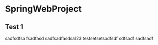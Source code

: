 # SpringWebProject
  ## Test 1
sadfsdfsa
fsadfasd
sadfsadfasdsa123
testsetsetsadfsdf
sdfsadf
sadfsadf
